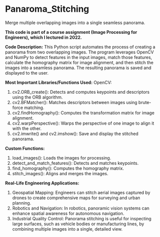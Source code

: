 # Panaroma_Stitching
Merge multiple overlapping images into a single seamless panorama.

**This code is part of a course assignment (Image Processing for Engineers), which I lectured in 2022.**

**Code Description:**
This Python script automates the process of creating a panorama from two overlapping images. The program leverages OpenCV and NumPy to detect features in the input images, match those features, calculate the homography matrix for image alignment, and then stitch the images into a seamless panorama. The resulting panorama is saved and displayed to the user.

**Most Important Libraries/Functions Used:**
OpenCV:
1. cv2.ORB_create(): Detects and computes keypoints and descriptors using the ORB algorithm.
2. cv2.BFMatcher(): Matches descriptors between images using brute-force matching.
3. cv2.findHomography(): Computes the transformation matrix for image alignment.
4. cv2.warpPerspective(): Warps the perspective of one image to align it with the other.
5. cv2.imwrite() and cv2.imshow(): Save and display the stitched panorama.

**Custom Functions:**
1. load_images(): Loads the images for processing.
2. detect_and_match_features(): Detects and matches keypoints.
3. find_homography(): Computes the homography matrix.
4. stitch_images(): Aligns and merges the images.

**Real-Life Engineering Applications:**
1. Geospatial Mapping: Engineers can stitch aerial images captured by drones to create comprehensive maps for surveying and urban planning.
2. Robotics and Navigation: In robotics, panoramic vision systems can enhance spatial awareness for autonomous navigation.
3. Industrial Quality Control: Panorama stitching is useful for inspecting large surfaces, such as vehicle bodies or manufacturing lines, by combining multiple images into a single, detailed view.
